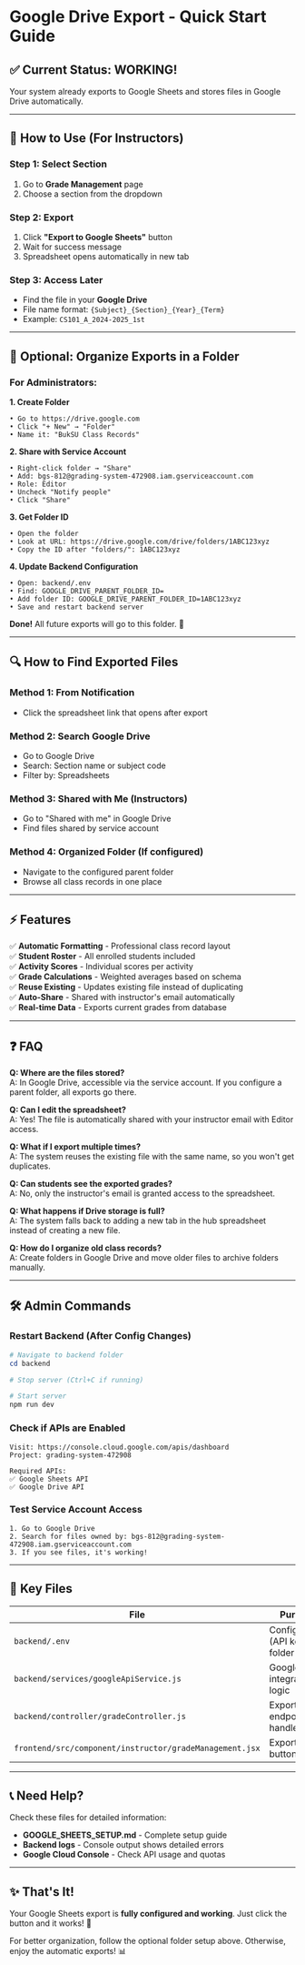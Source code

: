 # Google Drive Export - Quick Start Guide

## ✅ Current Status: **WORKING!** 

Your system already exports to Google Sheets and stores files in Google Drive automatically.

---

## 🚀 How to Use (For Instructors)

### Step 1: Select Section
1. Go to **Grade Management** page
2. Choose a section from the dropdown

### Step 2: Export
1. Click **"Export to Google Sheets"** button
2. Wait for success message
3. Spreadsheet opens automatically in new tab

### Step 3: Access Later
- Find the file in your **Google Drive**
- File name format: `{Subject}_{Section}_{Year}_{Term}`
- Example: `CS101_A_2024-2025_1st`

---

## 📁 Optional: Organize Exports in a Folder

### For Administrators:

**1. Create Folder**
```
• Go to https://drive.google.com
• Click "+ New" → "Folder"
• Name it: "BukSU Class Records"
```

**2. Share with Service Account**
```
• Right-click folder → "Share"
• Add: bgs-812@grading-system-472908.iam.gserviceaccount.com
• Role: Editor
• Uncheck "Notify people"
• Click "Share"
```

**3. Get Folder ID**
```
• Open the folder
• Look at URL: https://drive.google.com/drive/folders/1ABC123xyz
• Copy the ID after "folders/": 1ABC123xyz
```

**4. Update Backend Configuration**
```
• Open: backend/.env
• Find: GOOGLE_DRIVE_PARENT_FOLDER_ID=
• Add folder ID: GOOGLE_DRIVE_PARENT_FOLDER_ID=1ABC123xyz
• Save and restart backend server
```

**Done!** All future exports will go to this folder. 📂

---

## 🔍 How to Find Exported Files

### Method 1: From Notification
- Click the spreadsheet link that opens after export

### Method 2: Search Google Drive
- Go to Google Drive
- Search: Section name or subject code
- Filter by: Spreadsheets

### Method 3: Shared with Me (Instructors)
- Go to "Shared with me" in Google Drive
- Find files shared by service account

### Method 4: Organized Folder (If configured)
- Navigate to the configured parent folder
- Browse all class records in one place

---

## ⚡ Features

✅ **Automatic Formatting** - Professional class record layout  
✅ **Student Roster** - All enrolled students included  
✅ **Activity Scores** - Individual scores per activity  
✅ **Grade Calculations** - Weighted averages based on schema  
✅ **Reuse Existing** - Updates existing file instead of duplicating  
✅ **Auto-Share** - Shared with instructor's email automatically  
✅ **Real-time Data** - Exports current grades from database  

---

## ❓ FAQ

**Q: Where are the files stored?**  
A: In Google Drive, accessible via the service account. If you configure a parent folder, all exports go there.

**Q: Can I edit the spreadsheet?**  
A: Yes! The file is automatically shared with your instructor email with Editor access.

**Q: What if I export multiple times?**  
A: The system reuses the existing file with the same name, so you won't get duplicates.

**Q: Can students see the exported grades?**  
A: No, only the instructor's email is granted access to the spreadsheet.

**Q: What happens if Drive storage is full?**  
A: The system falls back to adding a new tab in the hub spreadsheet instead of creating a new file.

**Q: How do I organize old class records?**  
A: Create folders in Google Drive and move older files to archive folders manually.

---

## 🛠️ Admin Commands

### Restart Backend (After Config Changes)
```powershell
# Navigate to backend folder
cd backend

# Stop server (Ctrl+C if running)

# Start server
npm run dev
```

### Check if APIs are Enabled
```
Visit: https://console.cloud.google.com/apis/dashboard
Project: grading-system-472908

Required APIs:
✅ Google Sheets API
✅ Google Drive API
```

### Test Service Account Access
```
1. Go to Google Drive
2. Search for files owned by: bgs-812@grading-system-472908.iam.gserviceaccount.com
3. If you see files, it's working!
```

---

## 🎯 Key Files

| File | Purpose |
|------|---------|
| `backend/.env` | Configuration (API keys, folder IDs) |
| `backend/services/googleApiService.js` | Google API integration logic |
| `backend/controller/gradeController.js` | Export endpoint handler |
| `frontend/src/component/instructor/gradeManagement.jsx` | Export UI button |

---

## 📞 Need Help?

Check these files for detailed information:
- **GOOGLE_SHEETS_SETUP.md** - Complete setup guide
- **Backend logs** - Console output shows detailed errors
- **Google Cloud Console** - Check API usage and quotas

---

## ✨ That's It!

Your Google Sheets export is **fully configured and working**. Just click the button and it works! 🎉

For better organization, follow the optional folder setup above. Otherwise, enjoy the automatic exports! 📊
